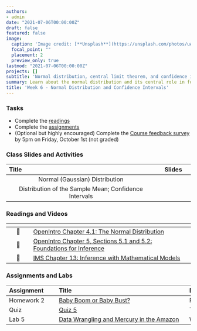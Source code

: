 ```yaml
---
authors:
- admin
date: "2021-07-06T00:00:00Z"
draft: false
featured: false
image:
  caption: 'Image credit: [**Unsplash**](https://unsplash.com/photos/uAFjFsMS3YY)'
  focal_point: ""
  placement: 2
  preview_only: true
lastmod: "2021-07-06T00:00:00Z"
projects: []
subtitle: 'Normal distribution, central limit theorem, and confidence intervals :spider_web:'
summary: Learn about the normal distribution and its central role in formal evaluation of hypotheses and construction of confidence intervals
title: 'Week 6 - Normal Distribution and Confidence Intervals'
---
```


### Tasks

- Complete the [readings](/post/06-week/#readings)
- Complete the [assignments](/post/06-week/#assignments)
- (Optional but highly encouraged) Complete the [Course feedback survey](https://forms.office.com/Pages/ResponsePage.aspx?id=sAafLmkWiUWHiRCgaTTcYQkmofaddEJLg-Rh784Tz0RUMUhLSFM2WFJUS0pKTUtVQk5RSzhVRFNIQi4u) by 5pm on Friday, October 1st (not graded)

### Class Slides and Activities

| <div style="width:250px;text-align:left">Title</div> | <div  style="width:80px;text-align:center">Slides</div> | 
|:---:|:---------------------|
| Normal (Gaussian) Distribution    | [<span style="color: #4b5357;"><i class="fas fa-desktop fa-lg"></i></span>](https://sta198f2021.github.io/website/slides/week-06/w6-l01-gaussian.html#1)  | 
| Distribution of the Sample Mean; Confidence Intervals  | [<span style="color: #4b5357;"><i class="fas fa-desktop fa-lg"></i></span>](https://sta198f2021.github.io/website/slides/week-06/w6-l02-clt.html#1)  | 

### Readings and Videos

| <div style="width:50px"></div>  | <div style="width:420px"></div>  |  <div style="width:200px"></div> |
|:---:|:---|:---:|
| :open_book: | [OpenIntro Chapter 4.1: The Normal Distribution ](https://www.openintro.org/book/os/) | **Required** |
| :open_book: | [OpenIntro Chapter 5, Sections 5.1 and 5.2: Foundations for Inference ](https://www.openintro.org/book/os/) | **Required** |
| :open_book: | [IMS Chapter 13: Inference with Mathematical Models](https://openintro-ims.netlify.app/foundations-mathematical.html) | **Highly Recommended** |




### Assignments and Labs

| <div style="width:120px;text-align:left">Assignment</div> | <div style="width:340px;text-align:left">Title</div> | <div style="width:200px;text-align:left">Due</div> |
|:---|:---|:---|
| Homework 2 | [Baby Boom or Baby Bust?](https://sta198f2021.github.io/website/slides/week-06/hw-02-baby-bust.html) | Friday, 10/1 |
| Quiz | [Quiz 5](https://sakai.duke.edu) | Tuesday, 9/28 |
| Lab 5 |[Data Wrangling and Mercury in the Amazon](https://sta198f2021.github.io/website/slides/week-06/lab-05-mercury-wrangling.html)| Wed., 9/29 |


